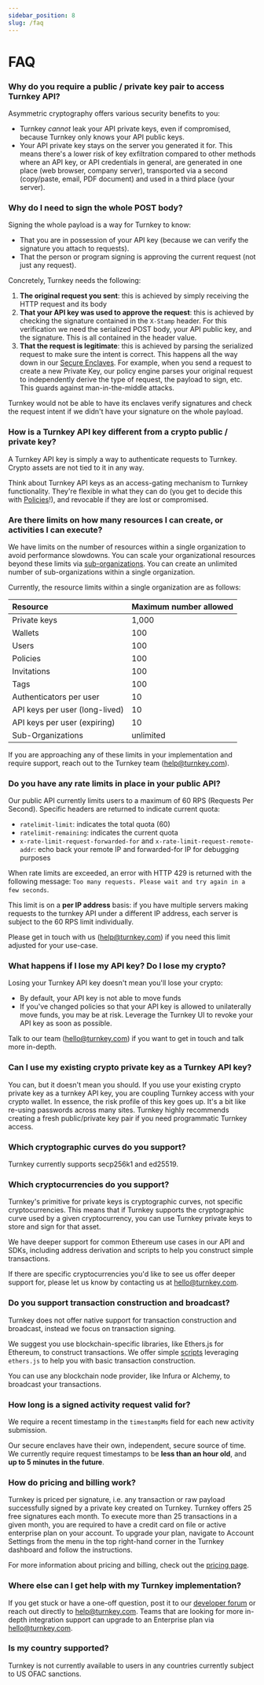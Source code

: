 ```yaml
---
sidebar_position: 8
slug: /faq
---
```


# FAQ

### Why do you require a public / private key pair to access Turnkey API?

Asymmetric cryptography offers various security benefits to you:

- Turnkey _cannot_ leak your API private keys, even if compromised, because Turnkey only knows your API public keys.
- Your API private key stays on the server you generated it for. This means there's a lower risk of key exfiltration compared to other methods where an API key, or API credentials in general, are generated in one place (web browser, company server), transported via a second (copy/paste, email, PDF document) and used in a third place (your server).

### Why do I need to sign the whole POST body?

Signing the whole payload is a way for Turnkey to know:

- That you are in possession of your API key (because we can verify the signature you attach to requests).
- That the person or program signing is approving the current request (not just any request).

Concretely, Turnkey needs the following:

1. **The original request you sent**: this is achieved by simply receiving the HTTP request and its body
2. **That your API key was used to approve the request**: this is achieved by checking the signature contained in the `X-Stamp` header. For this verification we need the serialized POST body, your API public key, and the signature. This is all contained in the header value.
3. **That the request is legitimate**: this is achieved by parsing the serialized request to make sure the intent is correct. This happens all the way down in our [Secure Enclaves](./Security/Secure-enclaves.md). For example, when you send a request to create a new Private Key, our policy engine parses your original request to independently derive the type of request, the payload to sign, etc. This guards against man-in-the-middle attacks.

Turnkey would not be able to have its enclaves verify signatures and check the request intent if we didn't have your signature on the whole payload.

### How is a Turnkey API key different from a crypto public / private key?

A Turnkey API key is simply a way to authenticate requests to Turnkey. Crypto assets are not tied to it in any way.

Think about Turnkey API keys as an access-gating mechanism to Turnkey functionality. They're flexible in what they can do (you get to decide this with [Policies](./policy-management/Policy-overview.md)!), and revocable if they are lost or compromised.

### Are there limits on how many resources I can create, or activities I can execute?

We have limits on the number of resources within a single organization to avoid performance slowdowns. You can scale your organizational resources beyond these limits via [sub-organizations](./getting-started/Sub-Organizations.md). You can create an unlimited number of sub-organizations within a single organization.

Currently, the resource limits within a single organization are as follows:

| Resource                       | Maximum number allowed |
| :----------------------------- | :--------------------- |
| Private keys                   | 1,000                  |
| Wallets                        | 100                    |
| Users                          | 100                    |
| Policies                       | 100                    |
| Invitations                    | 100                    |
| Tags                           | 100                    |
| Authenticators per user        | 10                     |
| API keys per user (long-lived) | 10                     |
| API keys per user (expiring)   | 10                     |
| Sub-Organizations              | unlimited              |

If you are approaching any of these limits in your implementation and require support, reach out to the Turnkey team (<help@turnkey.com>).

### Do you have any rate limits in place in your public API?

Our public API currently limits users to a maximum of 60 RPS (Requests Per Second). Specific headers are returned to indicate current quota:

- `ratelimit-limit`: indicates the total quota (60)
- `ratelimit-remaining`: indicates the current quota
- `x-rate-limit-request-forwarded-for` and `x-rate-limit-request-remote-addr`: echo back your remote IP and forwarded-for IP for debugging purposes

When rate limits are exceeded, an error with HTTP 429 is returned with the following message: `Too many requests. Please wait and try again in a few seconds`.

This limit is on a **per IP address** basis: if you have multiple servers making requests to the turnkey API under a different IP address, each server is subject to the 60 RPS limit individually.

Please get in touch with us (<help@turnkey.com>) if you need this limit adjusted for your use-case.

### What happens if I lose my API key? Do I lose my crypto?

Losing your Turnkey API key doesn't mean you'll lose your crypto:

- By default, your API key is not able to move funds
- If you've changed policies so that your API key is allowed to unilaterally move funds, you may be at risk. Leverage the Turnkey UI to revoke your API key as soon as possible.

Talk to our team (<hello@turnkey.com>) if you want to get in touch and talk more in-depth.

### Can I use my existing crypto private key as a Turnkey API key?

You can, but it doesn't mean you should. If you use your existing crypto private key as a turnkey API key, you are coupling Turnkey access with your crypto wallet. In essence, the risk profile of this key goes up. It's a bit like re-using passwords across many sites. Turnkey highly recommends creating a fresh public/private key pair if you need programmatic Turnkey access.

### Which cryptographic curves do you support?

Turnkey currently supports secp256k1 and ed25519.

### Which cryptocurrencies do you support?

Turnkey's primitive for private keys is cryptographic curves, not specific cryptocurrencies. This means that if Turnkey supports the cryptographic curve used by a given cryptocurrency, you can use Turnkey private keys to store and sign for that asset.

We have deeper support for common Ethereum use cases in our API and SDKs, including address derivation and scripts to help you construct simple transactions.

If there are specific cryptocurrencies you'd like to see us offer deeper support for, please let us know by contacting us at <hello@turnkey.com>.

### Do you support transaction construction and broadcast?

Turnkey does not offer native support for transaction construction and broadcast, instead we focus on transaction signing.

We suggest you use blockchain-specific libraries, like Ethers.js for Ethereum, to construct transactions. We offer simple [scripts](https://github.com/tkhq/sdk/tree/main/examples/with-ethers/) leveraging `ethers.js` to help you with basic transaction construction.

You can use any blockchain node provider, like Infura or Alchemy, to broadcast your transactions.

### How long is a signed activity request valid for?

We require a recent timestamp in the `timestampMs` field for each new activity submission.

Our secure enclaves have their own, independent, secure source of time. We currently require request timestamps to be **less than an hour old**, and **up to 5 minutes in the future**.

### How do pricing and billing work?

Turnkey is priced per signature, i.e. any transaction or raw payload successfully signed by a private key created on Turnkey. Turnkey offers 25 free signatures each month. To execute more than 25 transactions in a given month, you are required to have a credit card on file or active enterprise plan on your account. To upgrade your plan, navigate to Account Settings from the menu in the top right-hand corner in the Turnkey dashboard and follow the instructions.

For more information about pricing and billing, check out the [pricing page](https://www.turnkey.com/pricing).

### Where else can I get help with my Turnkey implementation?

If you get stuck or have a one-off question, post it to our [developer forum](https://github.com/orgs/tkhq/discussions) or reach out directly to help@turnkey.com. Teams that are looking for more in-depth integration support can upgrade to an Enterprise plan via hello@turnkey.com.

### Is my country supported?

Turnkey is not currently available to users in any countries currently subject to US OFAC sanctions.
